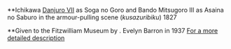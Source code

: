 **Ichikawa [Danjuro VII](../Group8pt3.htm) as Soga no Goro and Bando Mitsugoro III as Asaina no Saburo in the armour-pulling scene (_kusazuribiku_)
1827

**Given to the Fitzwilliam Museum by . Evelyn Barron in 1937 [
For a more detailed description](../text503.htm)
